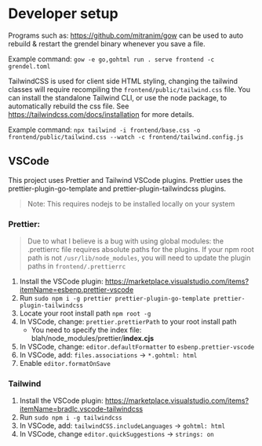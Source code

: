 # Developer setup

Programs such as: https://github.com/mitranim/gow can be used to auto rebuild & restart the grendel binary whenever you save a file.

Example command: `gow -e go,gohtml run . serve frontend -c grendel.toml`

TailwindCSS is used for client side HTML styling, changing the tailwind classes will require recompiling the `frontend/public/tailwind.css` file. You can install the standalone Tailwind CLI, or use the node package, to automatically rebuild the css file. See https://tailwindcss.com/docs/installation for more details.

Example command: `npx tailwind -i frontend/base.css -o frontend/public/tailwind.css --watch -c frontend/tailwind.config.js`

## VSCode

This project uses Prettier and Tailwind VSCode plugins. Prettier uses the prettier-plugin-go-template and prettier-plugin-tailwindcss plugins.

> Note: This requires nodejs to be installed locally on your system

### Prettier:

> Due to what I believe is a bug with using global modules: the .prettierrc file requires absolute paths for the plugins. If your npm root path is not `/usr/lib/node_modules`, you will need to update the plugin paths in `frontend/.prettierrc`

1. Install the VSCode plugin: https://marketplace.visualstudio.com/items?itemName=esbenp.prettier-vscode
2. Run `sudo npm i -g prettier prettier-plugin-go-template prettier-plugin-tailwindcss`
3. Locate your root install path `npm root -g`
4. In VSCode, change: `prettier.prettierPath` to your root install path
    - You need to specify the index file: blah/node_modules/prettier/**index.cjs**
5. In VSCode, change: `editor.defaultFormatter` to `esbenp.prettier-vscode`
6. In VSCode, add: `files.associations` -> `*.gohtml: html`
7. Enable `editor.formatOnSave`

### Tailwind

1. Install the VSCode plugin: https://marketplace.visualstudio.com/items?itemName=bradlc.vscode-tailwindcss
2. Run `sudo npm i -g tailwindcss`
3. In VSCode, add: `tailwindCSS.includeLanguages` -> `gohtml: html`
4. In VSCode, change `editor.quickSuggestions` -> `strings: on`
